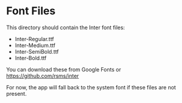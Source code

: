 # Font Files

This directory should contain the Inter font files:

- Inter-Regular.ttf
- Inter-Medium.ttf  
- Inter-SemiBold.ttf
- Inter-Bold.ttf

You can download these from Google Fonts or https://github.com/rsms/inter

For now, the app will fall back to the system font if these files are not present. 